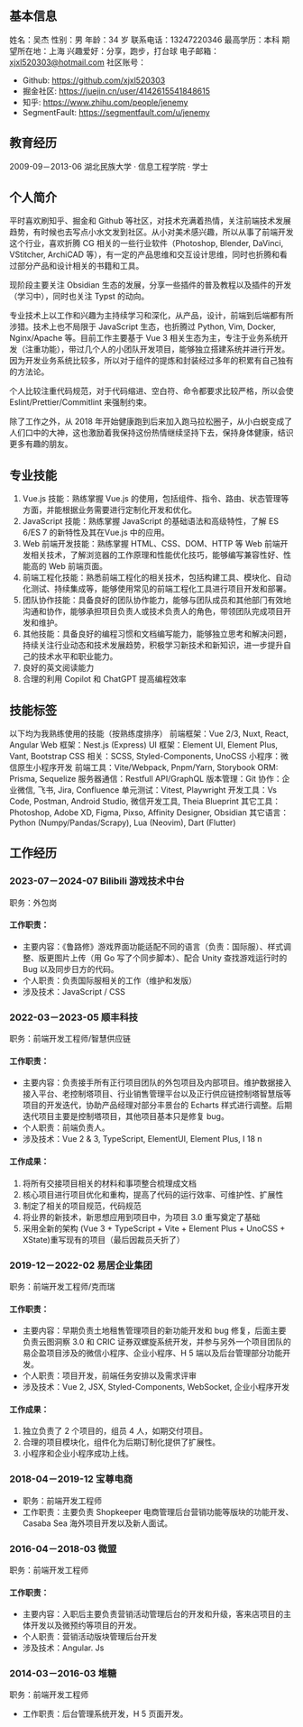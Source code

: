 ## 基本信息

姓名：吴杰
性别：男
年龄：34 岁
联系电话：13247220346
最⾼学历：本科
期望所在地：上海
兴趣爱好：分享，跑步，打台球
电⼦邮箱： xjxl520303@hotmail.com
社区账号：
- Github: https://github.com/xjxl520303
- 掘金社区: https://juejin.cn/user/4142615541848615
- 知乎: https://www.zhihu.com/people/jenemy
- SegmentFault: https://segmentfault.com/u/jenemy

## 教育经历

2009-09－2013-06 湖北⺠族⼤学 · 信息⼯程学院 · 学⼠

## 个⼈简介

平时喜欢刷知乎、掘⾦和 Github 等社区，对技术充满着热情，关注前端技术发展趋势，有时候也去写点⼩⽔⽂发到社区。从⼩对美术感兴趣，所以从事了前端开发这个⾏业，喜欢折腾 CG 相关的⼀些⾏业软件（Photoshop, Blender, DaVinci, VStitcher, ArchiCAD 等），有⼀定的产品思维和交互设计思维，同时也折腾和看过部分产品和设计相关的书籍和⼯具。

现阶段主要关注 Obsidian 生态的发展，分享一些插件的普及教程以及插件的开发（学习中），同时也关注 Typst 的动向。

专业技术上以⼯作和兴趣为主持续学习和深化，从产品，设计，前端到后端都有所涉猎。技术上也不局限于 JavaScript ⽣态，也折腾过 Python, Vim, Docker, Nginx/Apache 等。⽬前⼯作主要基于 Vue 3 相关⽣态为主，专注于业务系统开发（注重功能），带过⼏个⼈的⼩团队开发项⽬，能够独⽴搭建系统并进⾏开发。因为开发业务系统⽐较多，所以对于组件的提炼和封装经过多年的积累有⾃⼰独有的⽅法论。

个⼈⽐较注重代码规范，对于代码缩进、空⽩符、命令都要求⽐较严格，所以会使Eslint/Prettier/Commitlint 来强制约束。

除了⼯作之外，从 2018 年开始健康跑到后来加⼊跑⻢拉松圈⼦，从⼩⽩蜕变成了⼈们⼝中的⼤神，这也激励着我保持这份热情继续坚持下去，保持身体健康，结识更多有趣的朋友。

## 专业技能

1. Vue.js 技能：熟练掌握 Vue.js 的使⽤，包括组件、指令、路由、状态管理等⽅⾯，并能根据业务需要进⾏定制化开发和优化。
2. JavaScript 技能：熟练掌握 JavaScript 的基础语法和⾼级特性，了解 ES 6/ES 7 的新特性及其在Vue.js 中的应⽤。
3. Web 前端开发技能：熟练掌握 HTML、CSS、DOM、HTTP 等 Web 前端开发相关技术，了解浏览器的⼯作原理和性能优化技巧，能够编写兼容性好、性能⾼的 Web 前端⻚⾯。
4. 前端⼯程化技能：熟悉前端⼯程化的相关技术，包括构建⼯具、模块化、⾃动化测试、持续集成等，能够使⽤常⻅的前端⼯程化⼯具进⾏项⽬开发和部署。
5. 团队协作技能：具备良好的团队协作能⼒，能够与团队成员和其他部⻔有效地沟通和协作，能够承担项⽬负责⼈或技术负责⼈的⻆⾊，带领团队完成项⽬开发和维护。
6. 其他技能：具备良好的编程习惯和⽂档编写能⼒，能够独⽴思考和解决问题，持续关注⾏业动态和技术发展趋势，积极学习新技术和新知识，进⼀步提升⾃⼰的技术⽔平和职业能⼒。
7. 良好的英⽂阅读能⼒
8. 合理的利⽤ Copilot 和 ChatGPT 提⾼编程效率

## 技能标签

以下均为我熟练使⽤的技能（按熟练度排序）
前端框架：Vue 2/3, Nuxt, React, Angular
Web 框架：Nest.js (Express)
UI 框架：Element UI, Element Plus, Vant, Bootstrap
CSS 相关：SCSS, Styled-Components, UnoCSS
⼩程序：微信原⽣⼩程序开发
前端⼯具：Vite/Webpack, Pnpm/Yarn, Storybook
ORM: Prisma, Sequelize
服务器通信：Restfull API/GraphQL
版本管理：Git
协作：企业微信, ⻜书, Jira, Confluence
单元测试：Vitest, Playwright
开发⼯具：Vs Code, Postman, Android Studio, 微信开发⼯具, Theia Blueprint
其它⼯具：Photoshop, Adobe XD, Figma, Pixso, Affinity Designer, Obsidian
其它语⾔：Python (Numpy/Pandas/Scrapy), Lua (Neovim), Dart (Flutter)

## ⼯作经历

### 2023-07－2024-07 Bilibili 游戏技术中台

职务：外包岗
#### ⼯作职责：

- 主要内容：《鲁路修》游戏界面功能适配不同的语言（负责：国际服）、样式调整、版更图片上传（用 Go 写了个同步脚本）、配合 Unity 查找游戏运行时的 Bug 以及同步日方的代码。
- 个人职责：负责国际服相关的工作（维护和发版）
- 涉及技术：JavaScript / CSS
### 2022-03－2023-05 顺丰科技

职务：前端开发⼯程师/智慧供应链
#### ⼯作职责：

- 主要内容：负责接⼿所有正⾏项⽬团队的外包项⽬及内部项⽬。维护数据接⼊接⼊平台、⽼控制塔项⽬、⾏业销售管理平台以及正⾏供应链控制塔智慧版等项⽬的开发迭代，协助产品经理对部分丰景台的 Echarts 样式进⾏调整。后期迭代项⽬主要是控制塔项⽬，其他项⽬基本只是修复 bug。
- 个⼈职责：前端负责⼈。
- 涉及技术：Vue 2 & 3, TypeScript, ElementUI, Element Plus, I 18 n
#### ⼯作成果：

1. 将所有交接项⽬相关的材料和事项整合梳理成⽂档
2. 核⼼项⽬进⾏项⽬优化和重构，提⾼了代码的运⾏效率、可维护性、扩展性
3. 制定了相关的项⽬规范，代码规范
4. 将业界的新技术，新思想应⽤到项⽬中，为项⽬ 3.0 重写奠定了基础
5. 采⽤全新的架构 (Vue 3 + TypeScript + Vite + Element Plus + UnoCSS + XState)重写现有的项⽬（最后因裁员夭折了）
### 2019-12－2022-02 易居企业集团

职务：前端开发⼯程师/克⽽瑞
#### ⼯作职责：

- 主要内容：早期负责⼟地租售管理项⽬的新功能开发和 bug 修复，后⾯主要负责云图洞察 3.0 和 CRIC 证券双螺旋系统开发，并参与另外⼀个项⽬团队的易企盈项⽬涉及的微信⼩程序、企业⼩程序、H 5 端以及后台管理部分功能开发。
- 个⼈职责：项⽬开发，前端任务安排以及需求评审
- 涉及技术：Vue 2, JSX, Styled-Components, WebSocket, 企业⼩程序开发
#### ⼯作成果：

1. 独⽴负责了 2 个项⽬的，组员 4 ⼈，如期交付项⽬。
2. 合理的项⽬模块化，组件化为后期订制化提供了扩展性。
3. ⼩程序和企业⼩程序成功上线。
### 2018-04－2019-12 宝尊电商

- 职务：前端开发⼯程师
- ⼯作职责：主要负责 Shopkeeper 电商管理后台营销功能等版块的功能开发、Casaba Sea 海外项⽬开发以及新⼈⾯试。
### 2016-04－2018-03 微盟

职务：前端开发⼯程师
#### ⼯作职责：

- 主要内容：⼊职后主要负责营销活动管理后台的开发和升级，客来店项⽬的主体开发以及微预约等项⽬的开发。
- 个⼈职责：营销活动版块管理后台开发
- 涉及技术：Angular. Js
### 2014-03－2016-03 堆糖

职务：前端开发⼯程师

- ⼯作职责：后台管理系统开发，H 5 ⻚⾯开发。
